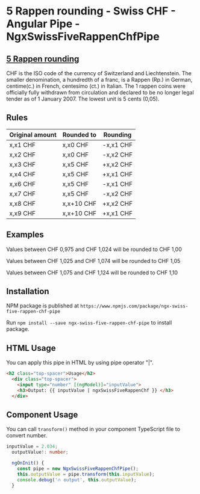 # 5 Rappen rounding - Swiss CHF - Angular Pipe - NgxSwissFiveRappenChfPipe

## [5 Rappen rounding](https://secure.cerm.be/hd/onlinehelp/Modules/Parameters/Accounting_parameters/5_Rappen_rounding.htm)

CHF is the ISO code of the currency of Switzerland and Liechtenstein. The smaller denomination, a hundredth of a franc, is a Rappen (Rp.) in German, centime(c.) in French, centesimo (ct.) in Italian. The 1 rappen coins were officially fully withdrawn from circulation and declared to be no longer legal tender as of 1 January 2007. The lowest unit is 5 cents (0,05).

## Rules

| Original amount      | Rounded to |  Rounding   |
| ----------- | ----------- | ----------- |
| x,x1 CHF        | x,x0 CHF   |  -x,x1 CHF
x,x2 CHF        | x,x0 CHF   |  -x,x2 CHF
x,x3 CHF        | x,x5 CHF   |  +x,x2 CHF
x,x4 CHF        | x,x5 CHF   |  +x,x1 CHF
x,x6 CHF        | x,x5 CHF   |  -x,x1 CHF
x,x7 CHF        | x,x5 CHF   |  -x,x2 CHF
x,x8 CHF        | x,x+10 CHF |  +x,x2 CHF
x,x9 CHF        | x,x+10 CHF |  +x,x1 CHF 

## Examples

Values between CHF 0,975 and CHF 1,024 will be rounded to CHF 1,00

Values between CHF 1,025 and CHF 1,074 will be rounded to CHF 1,05

Values between CHF 1,075 and CHF 1,124 will be rounded to CHF 1,10

## Installation

NPM package is published at `https://www.npmjs.com/package/ngx-swiss-five-rappen-chf-pipe` 

Run `npm install --save ngx-swiss-five-rappen-chf-pipe` to install package.

## HTML Usage
You can apply this pipe in HTML by using pipe operator "|". 
```html
<h2 class="top-spacer">Usage</h2>
  <div class="top-spacer">
    <input type="number" [(ngModel)]="inputValue">
    <h3>Output: {{ inputValue | ngxSwissFiveRappenChf }} </h3>
  </div>
```

## Component Usage
You can call `transform()` method in your component TypeScript file to convert number.

```ts
inputValue = 2.034;
  outputValue!: number;

  ngOnInit() {
    const pipe = new NgxSwissFiveRappenChfPipe();
    this.outputValue = pipe.transform(this.inputValue);
    console.debug('🔥 output', this.outputValue);
  }
```
